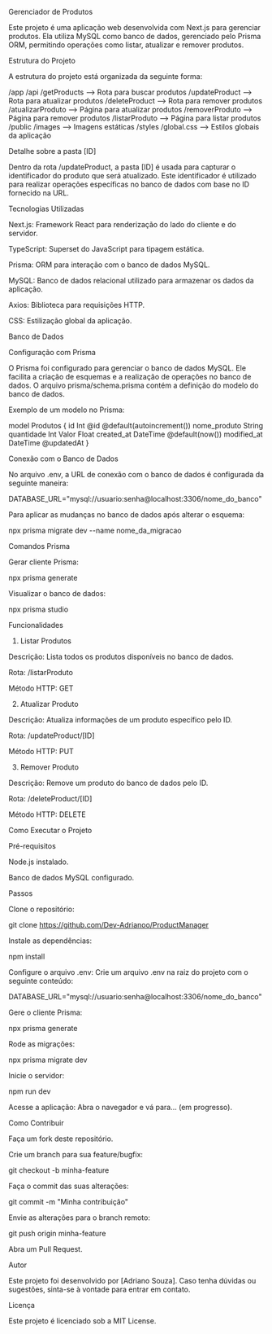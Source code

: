 Gerenciador de Produtos

Este projeto é uma aplicação web desenvolvida com Next.js para gerenciar produtos. Ela utiliza MySQL como banco de dados, gerenciado pelo Prisma ORM, permitindo operações como listar, atualizar e remover produtos.

Estrutura do Projeto

A estrutura do projeto está organizada da seguinte forma:

/app
  /api
    /getProducts      --> Rota para buscar produtos
    /updateProduct    --> Rota para atualizar produtos
    /deleteProduct    --> Rota para remover produtos
  /atualizarProduto   --> Página para atualizar produtos
  /removerProduto     --> Página para remover produtos
  /listarProduto      --> Página para listar produtos
/public
  /images             --> Imagens estáticas
/styles
  /global.css         --> Estilos globais da aplicação

Detalhe sobre a pasta [ID]

Dentro da rota /updateProduct, a pasta [ID] é usada para capturar o identificador do produto que será atualizado. Este identificador é utilizado para realizar operações específicas no banco de dados com base no ID fornecido na URL.

Tecnologias Utilizadas

Next.js: Framework React para renderização do lado do cliente e do servidor.

TypeScript: Superset do JavaScript para tipagem estática.

Prisma: ORM para interação com o banco de dados MySQL.

MySQL: Banco de dados relacional utilizado para armazenar os dados da aplicação.

Axios: Biblioteca para requisições HTTP.

CSS: Estilização global da aplicação.

Banco de Dados

Configuração com Prisma

O Prisma foi configurado para gerenciar o banco de dados MySQL. Ele facilita a criação de esquemas e a realização de operações no banco de dados. O arquivo prisma/schema.prisma contém a definição do modelo do banco de dados.

Exemplo de um modelo no Prisma:

model Produtos {
  id          Int      @id @default(autoincrement())
  nome_produto String
  quantidade   Int
  Valor        Float
  created_at   DateTime @default(now())
  modified_at  DateTime @updatedAt
}

Conexão com o Banco de Dados

No arquivo .env, a URL de conexão com o banco de dados é configurada da seguinte maneira:

DATABASE_URL="mysql://usuario:senha@localhost:3306/nome_do_banco"

Para aplicar as mudanças no banco de dados após alterar o esquema:

npx prisma migrate dev --name nome_da_migracao

Comandos Prisma

Gerar cliente Prisma:

npx prisma generate

Visualizar o banco de dados:

npx prisma studio

Funcionalidades

1. Listar Produtos

Descrição: Lista todos os produtos disponíveis no banco de dados.

Rota: /listarProduto

Método HTTP: GET

2. Atualizar Produto

Descrição: Atualiza informações de um produto específico pelo ID.

Rota: /updateProduct/[ID]

Método HTTP: PUT

3. Remover Produto

Descrição: Remove um produto do banco de dados pelo ID.

Rota: /deleteProduct/[ID]

Método HTTP: DELETE

Como Executar o Projeto

Pré-requisitos

Node.js instalado.

Banco de dados MySQL configurado.

Passos

Clone o repositório:

git clone https://github.com/Dev-Adrianoo/ProductManager

Instale as dependências:

npm install

Configure o arquivo .env:
Crie um arquivo .env na raiz do projeto com o seguinte conteúdo:

DATABASE_URL="mysql://usuario:senha@localhost:3306/nome_do_banco"

Gere o cliente Prisma:

npx prisma generate

Rode as migrações:

npx prisma migrate dev

Inicie o servidor:

npm run dev

Acesse a aplicação:
Abra o navegador e vá para...  (em progresso).

Como Contribuir

Faça um fork deste repositório.

Crie um branch para sua feature/bugfix:

git checkout -b minha-feature

Faça o commit das suas alterações:

git commit -m "Minha contribuição"

Envie as alterações para o branch remoto:

git push origin minha-feature

Abra um Pull Request.

Autor

Este projeto foi desenvolvido por [Adriano Souza]. Caso tenha dúvidas ou sugestões, sinta-se à vontade para entrar em contato.

Licença

Este projeto é licenciado sob a MIT License.
